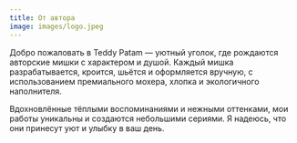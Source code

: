 ```yaml
---
title: От автора
image: images/logo.jpeg
---
```


Добро пожаловать в Teddy Patam — уютный уголок, где рождаются авторские мишки с характером и душой. Каждый мишка разрабатывается, кроится, шьётся и оформляется вручную, с использованием премиального мохера, хлопка и экологичного наполнителя.

Вдохновлённые тёплыми воспоминаниями и нежными оттенками, мои работы уникальны и создаются небольшими сериями. Я надеюсь, что они принесут уют и улыбку в ваш день.
